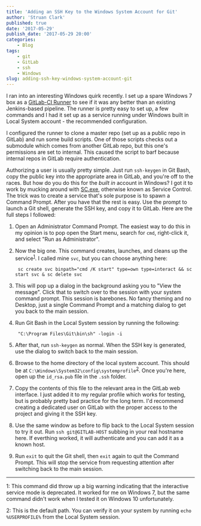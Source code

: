 ```yaml
---
title: 'Adding an SSH Key to the Windows System Account for Git'
author: 'Struan Clark'
published: true
date: '2017-05-29'
publish_date: '2017-05-29 20:00'
categories:
    - Blog
tags:
    - git
    - GitLab
    - ssh
    - Windows
slug: adding-ssh-key-windows-system-account-git
---
```


I ran into an interesting Windows quirk recently. I set up a spare Windows 7 box as a [GitLab-CI Runner](https://docs.gitlab.com/runner/) to see if it was any better than an existing Jenkins-based pipeline. The runner is pretty easy to set up, a few commands and I had it set up as a service running under Windows built in Local System account - the recommended configuration.

<!--more-->

I configured the runner to clone a master repo (set up as a public repo in GitLab) and run some build scripts. One of those scripts checks out a submodule which comes from another GitLab repo, but this one's permissions are set to internal. This caused the script to barf because internal repos in GitLab require authentication.

Authorizing a user is usually pretty simple. Just run `ssh-keygen` in Git Bash, copy the public key into the appropriate area in GitLab, and you're off to the races. But how do you do this for the _built in_ account in Windows? I got it to work by mucking around with [SC.exe](https://ss64.com/nt/sc.html), otherwise known as Service Control. The trick was to create a service that's sole purpose is to spawn a Command Prompt. After you have that the rest is easy. Use the prompt to launch a Git shell, generate the SSH key, and copy it to GitLab. Here are the full steps I followed:

1. Open an Administrator Command Prompt. The easiest way to do this in my opinion is to pop open the Start menu, search for `cmd`, right-click it, and select "Run as Administrator".
2. Now the big one. This command creates, launches, and cleans up the service<sup>[1](#footnote1)</sup>. I called mine `svc`, but you can choose anything here:

        sc create svc binpath="cmd /K start" type=own type=interact && sc start svc & sc delete svc
3. This will pop up a dialog in the background asking you to "View the message". Click that to switch over to the session with your system command prompt. This session is barebones. No fancy theming and no Desktop, just a single Command Prompt and a matching dialog to get you back to the main session.
4. Run Git Bash in the Local System session by running the following:
        
    
        "C:\Program Files\Git\bin\sh" -login -i
5. After that, run `ssh-keygen` as normal. When the SSH key is generated, use the dialog to switch back to the main session.
6. Browse to the home directory of the local system account. This should be at `C:\Windows\System32\config\systemprofile`<sup>[2](#footnote2)</sup>. Once you're here, open up the `id_rsa.pub` file in the `.ssh` folder.
7. Copy the contents of this file to the relevant area in the GitLab web interface. I just added it to my regular profile which works for testing, but is probably pretty bad practice for the long term. I'd recommend creating a dedicated user on GitLab with the proper access to the project and giving it the SSH key.
8. Use the same window as before to flip back to the Local System session to try it out. Run `ssh git@GITLAB-HOST` subbing in your real hostname here. If everthing worked, it will authenticate and you can add it as a known host.
9. Run `exit` to quit the Git shell, then `exit` again to quit the Command Prompt. This will stop the service from requesting attention after switching back to the main session.

---

<a name="footnote1">1</a>: This command did throw up a big warning indicating that the interactive service mode is deprecated. It worked for me on Windows 7, but the same command didn't work when I tested it on Windows 10 unfortunately.

<a name="footnote2">2</a>: This is the default path. You  can verify it on your system by running `echo %USERPROFILE%` from the Local System session.